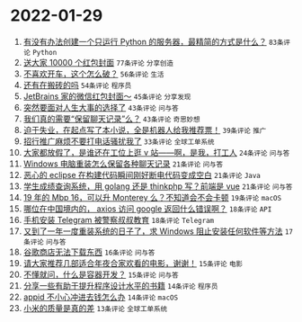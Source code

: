 # 2022-01-29

1. [有没有办法创建一个只运行 Python 的服务器，最精简的方式是什么？](https://www.v2ex.com/t/831269) `83条评论` `Python`
1. [送大家 10000 个红包封面](https://www.v2ex.com/t/831223) `77条评论` `分享创造`
1. [不喜欢开车，这个怎么破？](https://www.v2ex.com/t/831274) `56条评论` `生活`
1. [还有在搬砖的吗](https://www.v2ex.com/t/831271) `54条评论` `程序员`
1. [JetBrains 家的微信红包封面～](https://www.v2ex.com/t/831233) `45条评论` `分享发现`
1. [突然要面对人生大事的选择了](https://www.v2ex.com/t/831314) `43条评论` `问与答`
1. [我们真的需要“保留聊天记录”么？](https://www.v2ex.com/t/831336) `43条评论` `奇思妙想`
1. [迫于失业，在起点写了本小说，全是机器人给我推荐票！](https://www.v2ex.com/t/831260) `39条评论` `推广`
1. [招行推广麻烦不要打电话骚扰我了](https://www.v2ex.com/t/831304) `33条评论` `全球工单系统`
1. [大家都放假了，是谁还在工位上逛 v 站——啊，是我，打工人](https://www.v2ex.com/t/831234) `24条评论` `问与答`
1. [Windows 电脑重装怎么保留各种聊天记录](https://www.v2ex.com/t/831320) `21条评论` `问与答`
1. [恶心的 eclipse 在构建代码瞬间刚好断电代码变成空白](https://www.v2ex.com/t/831307) `21条评论` `Java`
1. [学生成绩查询系统，用 golang 还是 thinkphp 写？前端是 vue](https://www.v2ex.com/t/831259) `21条评论` `问与答`
1. [19 年的 Mbp 16，可以升 Monterey 么？不知道会不会卡顿](https://www.v2ex.com/t/831312) `19条评论` `macOS`
1. [哪位在中国境内的， axios 访问 google 返回什么错误啊？](https://www.v2ex.com/t/831328) `18条评论` `API`
1. [手机安装 Telegram 被警察叔叔教育](https://www.v2ex.com/t/831329) `18条评论` `Telegram`
1. [又到了一年一度重装系统的日子了，求 Windows 阻止安装任何软件等方法](https://www.v2ex.com/t/831300) `17条评论` `问与答`
1. [谷歌商店无法下载东西](https://www.v2ex.com/t/831254) `16条评论` `问与答`
1. [请大家推荐几部适合年夜合家欢看的电影，谢谢！](https://www.v2ex.com/t/831303) `15条评论` `电影`
1. [不懂就问，什么是容器开发？](https://www.v2ex.com/t/831225) `15条评论` `问与答`
1. [分享一些有助于提升程序设计水平的书籍](https://www.v2ex.com/t/831291) `14条评论` `程序员`
1. [appid 不小心冲进去钱怎么办](https://www.v2ex.com/t/831220) `14条评论` `macOS`
1. [小米的质量是真的差](https://www.v2ex.com/t/831324) `13条评论` `全球工单系统`
